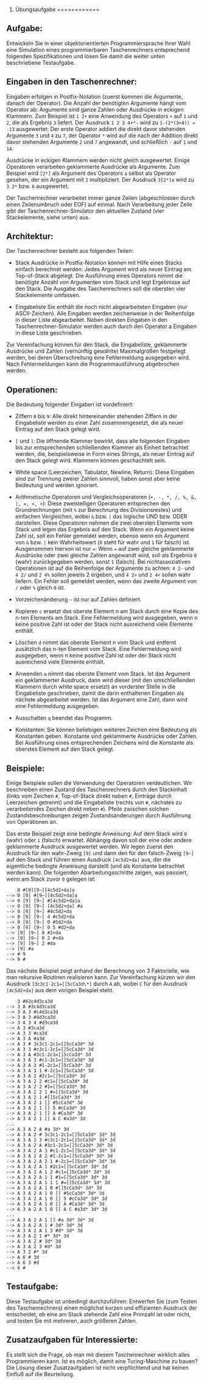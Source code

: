 1. Übungsaufgabe
============

Aufgabe:
----------
Entwickeln Sie in einer objektorientierten Programmiersprache Ihrer Wahl eine Simulation eines programmierbaren Taschenrechners entsprechend folgenden Spezifikationen und lösen Sie damit die weiter unten beschriebene Testaufgabe.

Eingaben in den Taschenrechner:
--------------------------------------

Eingaben erfolgen in Postfix-Notation (zuerst kommen die Argumente, danach der Operator). Die Anzahl der benötigten Argumente hängt vom Operator ab. Argumente sind ganze Zahlen oder Ausdrücke in eckigen Klammern. Zum Beispiel ist `1 2+` eine Anwendung des Operators `+` auf `1` und `2`, die als Ergebnis `3` liefert. Der Ausdruck `1 2 3 4+*-` wird zu `1-(2*(3+4)) = -13` ausgewertet: Der erste Operator addiert die direkt davor stehenden Argumente `3` und `4` zu `7`, der Operator `*` wird auf die nach der Addition direkt davor stehenden Argumente `2` und `7` angewandt, und schließlich `-` auf `1` und `14`.

Ausdrücke in eckigen Klammern werden nicht gleich ausgewertet. Einige Operatoren verarbeiten geklammerte Ausdrücke als Argumente. Zum Beispiel wird `[2*]` als Argument des Operators `a` selbst als Operator gesehen, der ein Argument mit `2` multipliziert. Der Ausdruck `3[2*]a` wird zu `3 2*` bzw. `6` ausgewertet.

Der Taschenrechner verarbeitet immer ganze Zeilen (abgeschlossen durch einen Zeilenumbruch oder EOF) auf einmal. Nach Verarbeitung jeder Zeile gibt der Taschenrechner-Simulator den aktuellen Zustand (vier Stackelemente, siehe unten) aus.

Architektur:
-------------
Der Taschenrechner besteht aus folgenden Teilen:

* Stack
    Ausdrücke in Postfix-Notation können mit Hilfe eines Stacks einfach berechnet werden: Jedes Argument wird als neuer Eintrag am Top-of-Stack abgelegt. Die Ausführung eines Operators nimmt die benötigte Anzahl von Argumenten vom Stack und legt Ergebnisse auf den Stack. Die Ausgabe des Taschenrechners soll die obersten vier Stackelemente umfassen.

* Eingabeliste
    Sie enthält die noch nicht abgearbeiteten Eingaben (nur ASCII-Zeichen). Alle Eingaben werden zeichenweise in der Reihenfolge in dieser Liste abgearbeitet. Neben direkten Eingaben in den Taschenrechner-Simulator werden auch durch den Operator a Eingaben in diese Liste geschrieben.

Zur Vereinfachung können für den Stack, die Eingabeliste, geklammerte Ausdrücke und Zahlen (vernünftig gewählte) Maximalgrößen festgelegt werden, bei deren Überschreitung eine Fehlermeldung ausgegeben wird. Nach Fehlermeldungen kann die Programmausführung abgebrochen werden.

Operationen:
---------------
Die Bedeutung folgender Eingaben ist vordefiniert:

* Ziffern `0` bis `9`:
    Alle direkt hintereinander stehenden Ziffern in der Eingabeliste werden zu einer Zahl zusammengesetzt, die als neuer Eintrag auf den Stack gelegt wird.

* `[` und `]`:
    Die öffnende Klammer bewirkt, dass alle folgenden Eingaben bis zur entsprechenden schließenden Klammer als Einheit betrachtet werden, die, beispielsweise in Form eines Strings, als neuer Eintrag auf den Stack gelegt wird. Klammern können geschachtelt sein.
  
* White space (Leerzeichen, Tabulator, Newline, Return):
    Diese Eingaben sind zur Trennung zweier Zahlen sinnvoll, haben sonst aber keine Bedeutung und werden ignoriert.
  
* Arithmetische Operatoren und Vergleichsoperatoren (`+, -, *, /, %, &, |, =, <, >`):
    Diese zweistelligen Operatoren entsprechen den Grundrechnungen (mit `%` zur Berechnung des Divisionsrestes) und einfachen Vergleichen, wobei `&` bzw. `|` das logische UND bzw. ODER darstellen. Diese Operatoren nehmen die zwei obersten Elemente vom Stack und legen das Ergebnis auf den Stack. Wenn ein Argument keine Zahl ist, soll ein Fehler gemeldet werden, ebenso wenn ein Argument von `&` bzw. `|` kein Wahrheitswert (`0` steht für wahr und `1` für falsch) ist. Ausgenommen hiervon ist nur `=`: Wenn `=` auf zwei gleiche geklammerte Ausdrücke oder zwei gleiche Zahlen angewandt wird, soll als Ergebnis `0` (wahr) zurückgegeben werden, sonst `1` (falsch). Bei nichtassoziativen Operationen ist auf die Reihenfolge der Argumente zu achten: `4 2-` und `4 2/` und `2 4%` sollen jeweils 2 ergeben, und `4 2>` und `2 4<` sollen wahr liefern. Ein Fehler soll gemeldet werden, wenn das zweite Argument von `/` oder `%` gleich `0` ist.

* Vorzeichenänderung `~`
    ist nur auf Zahlen definiert.
  
* Kopieren `c`
    ersetzt das oberste Element n am Stack durch eine Kopie des n-ten Elements am Stack. Eine Fehlermeldung wird ausgegeben, wenn n keine positive Zahl ist oder der Stack nicht ausreichend viele Elemente enthält.
  
* Löschen `d`
    nimmt das oberste Element n vom Stack und entfernt zusätzlich das n-ten Element vom Stack. Eine Fehlermeldung wird ausgegeben, wenn n keine positive Zahl ist oder der Stack nicht ausreichend viele Elemente enthält.

* Anwenden `a`
    nimmt das oberste Element vom Stack. Ist das Argument ein geklammerter Ausdruck, dann wird dieser (mit den umschließenden Klammern durch white space ersetzt) an vorderster Stelle in die Eingabeliste geschrieben, damit die darin enthaltenen Eingaben als nächste abgearbeitet werden. Ist das Argument eine 	Zahl, dann wird eine Fehlermeldung ausgegeben.

* Ausschalten `q`
    beendet das Programm.

* Konstanten:
    Sie können beliebigen weiteren Zeichen eine Bedeutung als Konstanten geben. Konstante sind geklammerte Ausdrücke oder Zahlen. Bei Ausführung eines entsprechenden Zeichens wird die Konstante als oberstes Element auf den Stack gelegt.

Beispiele:
-----------
Einige Beispiele sollen die Verwendung der Operatoren verdeutlichen. Wir beschreiben einen Zustand des Taschenrechners durch den Stackinhalt (links vom Zeichen `#`, Top-of-Stack direkt neben `#`, Einträge durch Leerzeichen getrennt) und die Eingabeliste (rechts von `#`, nächstes zu verarbeitendes Zeichen direkt neben `#`). Pfeile zwischen solchen Zustandsbeschreibungen zeigen Zustandsänderungen durch Ausführung von Operationen an.

Das erste Beispiel zeigt eine bedingte Anweisung: Auf dem Stack wird `0` (wahr) oder `1` (falsch) erwartet. Abhängig davon soll der eine oder andere geklammerte Ausdruck ausgewertet werden. Wir legen zuerst den Ausdruck für den wahr-Zweig `[9]` und dann den für den falsch-Zweig `[9~]` auf den Stack und führen einen Ausdruck `[4c5d2+da]` aus, der die eigentliche bedingte Anweisung darstellt (und als Konstante betrachtet werden kann). Die folgenden Abarbeitungsschritte zeigen, was passiert, wenn am Stack zuvor `0` gelegen ist:

		0 #[9][9~][4c5d2+da]a
	--> 0 [9] #[9~][4c5d2+da]a
	--> 0 [9] [9~] #[4c5d2+da]a
	--> 0 [9] [9~] [4c5d2+da] #a
	--> 0 [9] [9~] #4c5d2+da 
	--> 0 [9] [9~] 4 #c5d2+da 
	--> 0 [9] [9~] 0 #5d2+da 
	--> 0 [9] [9~] 0 5 #d2+da 
	--> [9] [9~] 0 #2+da 
	--> [9] [9~] 0 2 #+da 
	--> [9] [9~] 2 #da 
	--> [9] #a 
	--> # 9  
	--> 9 #


Das nächste Beispiel zeigt anhand der Berechnung von 3 Faktorielle, wie man rekursive Routinen realisieren kann. Zur Vereinfachung kürzen wir den Ausdruck `[3c3c1-2c1=[]5cCa3d\*]` durch `A` ab, wobei `C` für den Ausdruck `[4c5d2+da]` aus dem vorigen Beispiel steht.

		3 #A3c4d3ca3d
	--> 3 A #3c4d3ca3d
	--> 3 A 3 #c4d3ca3d
	--> 3 A 3 #4d3ca3d
	--> 3 A 3 4 #d3ca3d
	--> A 3 #3ca3d
	--> A 3 3 #ca3d
	--> A 3 A #a3d
	--> A 3 # 3c3c1-2c1=[]5cCa3d* 3d
	--> A 3 3 #c3c1-2c1=[]5cCa3d* 3d
	--> A 3 A #3c1-2c1=[]5cCa3d* 3d
	--> A 3 A 3 #c1-2c1=[]5cCa3d* 3d
	--> A 3 A 3 #1-2c1=[]5cCa3d* 3d
	--> A 3 A 3 1 #-2c1=[]5cCa3d* 3d
	--> A 3 A 2 #2c1=[]5cCa3d* 3d
	--> A 3 A 2 2 #c1=[]5cCa3d* 3d
	--> A 3 A 2 2 #1=[]5cCa3d* 3d
	--> A 3 A 2 2 1 #=[]5cCa3d* 3d
	--> A 3 A 2 1 #[]5cCa3d* 3d
	--> A 3 A 2 1 [] #5cCa3d* 3d
	--> A 3 A 2 1 [] 5 #cCa3d* 3d
	--> A 3 A 2 1 [] A #Ca3d* 3d
	--> A 3 A 2 1 [] A C #a3d* 3d
	...
	--> A 3 A 2 A #a 3d* 3d
	--> A 3 A 2 # 3c3c1-2c1=[]5cCa3d* 3d* 3d
	--> A 3 A 2 3 #c3c1-2c1=[]5cCa3d* 3d* 3d
	--> A 3 A 2 A #3c1-2c1=[]5cCa3d* 3d* 3d
	--> A 3 A 2 A 3 #c1-2c1=[]5cCa3d* 3d* 3d
	--> A 3 A 2 A 2 #1-2c1=[]5cCa3d* 3d* 3d
	--> A 3 A 2 A 2 1 #-2c1=[]5cCa3d* 3d* 3d
	--> A 3 A 2 A 1 #2c1=[]5cCa3d* 3d* 3d
	--> A 3 A 2 A 1 2 #c1=[]5cCa3d* 3d* 3d
	--> A 3 A 2 A 1 1 #1=[]5cCa3d* 3d* 3d
	--> A 3 A 2 A 1 1 1 #=[]5cCa3d* 3d* 3d
	--> A 3 A 2 A 1 0 #[]5cCa3d* 3d* 3d
	--> A 3 A 2 A 1 0 [] #5cCa3d* 3d* 3d
	--> A 3 A 2 A 1 0 [] 5 #cCa3d* 3d* 3d
	--> A 3 A 2 A 1 0 [] A #Ca3d* 3d* 3d
	--> A 3 A 2 A 1 0 [] A C #a3d* 3d* 3d
	...
	--> A 3 A 2 A 1 [] #a 3d* 3d* 3d
	--> A 3 A 2 A 1 # 3d* 3d* 3d
	--> A 3 A 2 A 1 3 #d* 3d* 3d
	--> A 3 A 2 1 #* 3d* 3d
	--> A 3 A 2 # 3d* 3d
	--> A 3 A 2 3 #d* 3d
	--> A 3 2 #* 3d
	--> A 6 # 3d
	--> A 6 3 #d
	--> 6 #

Testaufgabe:
---------------
Diese Testaufgabe ist unbedingt durchzuführen: Entwerfen Sie (zum Testen des Taschenrechners) einen möglichst kurzen und effizienten Ausdruck der entscheidet, ob eine am Stack stehende Zahl eine Primzahl ist oder nicht, und testen Sie mit mehreren, auch größeren Zahlen.

Zusatzaufgaben für Interessierte:
---------------------------------------
Es stellt sich die Frage, ob man mit diesem Taschenrechner wirklich alles Programmieren kann. Ist es möglich, damit eine Turing-Maschine zu bauen? Die Lösung dieser Zusatzaufgaben ist nicht verpflichtend und hat keinen Einfluß auf die Beurteilung.
